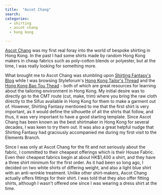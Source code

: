```yaml
---
title:  "Ascot Chang"
search:
categories:
  - shirting
  - ascot chang
  - hong kong

---
```

[Ascot Chang](https://www.ascotchang.com/) was my first real foray into the world of bespoke shirting in Hong Kong. In the past I had some shirts made by random Hong Kong makers in cheap fabrics such as poly-cotton blends or polyester, but at the time, I was really looking for something more.

What brought me to Ascot Chang was stumbling upon [Shirting Fantasy's Blog](https://shirtingfantasy.blogspot.com/) while I was browsing Styleforum's [Hong Kong Tailor's Thread](https://www.styleforum.net/threads/the-hong-kong-tailors-thread.33568/) and the [Hong Kong Bao Tou Thead](https://www.styleforum.net/threads/the-hong-kong-baotou-tailors-and-fabric-shops-for-cmt-thread.542082/) - both of which are great resources for learning about the tailoring environment in Hong Kong. My initial desire was to directly go to the CMT route (cut, make, trim) where you bring the raw cloth directly to the Sifus available in Hong Kong for them to make a garment out of. However, Shirting Fantasy mentioned to me that the first shirt is very important, as it would define the silhouette of all the shirts that follow, and thus, it was very important to have a good starting template. Since Ascot Chang has been known as the best shirtmaker in Hong Kong for several decades, I was keen to try them out. It was also a great helpful nudge that Shirting Fantasy had graciously accompanied me during my first visit to the Elements Branch.

Since I was only at Ascot Chang for the fit and not seriously about the fabric, I committed to their cheapest offerings which is their House Fabric. Even their cheapest fabrics begin at about HK$1,400 a shirt, and they have a three shirt minimum for the first order. As it had been so long ago, I decided on two white shirts of differing weight, and also a light blue shirt with an anti-wrinkle treatment. Unlike other shirt-makers, Ascot Chang actually offers fittings for their shirt. I was told that they also offer fitting shirts, although I wasn't offered one since I was wearing a dress shirt at the time.
